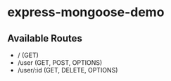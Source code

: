 # express-mongoose-demo

## Available Routes
* / (GET)
* /user (GET, POST, OPTIONS)
* /user/:id (GET, DELETE, OPTIONS)
